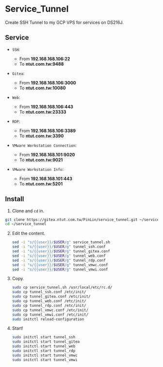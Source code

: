 # Service_Tunnel

Create SSH Tunnel to my GCP VPS for services on DS216J.

## Service

+ `SSH`: 
  + From **192.168.168.106:22**
  + To **ntut.com.tw:9488**

+ `Gitea`:
  + From **192.168.168.106:3000**
  + To **ntut.com.tw:10080**

+ `Web`:
  + From **192.168.168.106:443**
  + To **ntut.com.tw:23333**

+ `RDP`:
  + From **192.168.168.106:3389**
  + To **ntut.com.tw:3390**

+ `VMware Workstation Connection`:
  + From **192.168.168.101:9020**
  + To **ntut.com.tw:9021**

+ `VMware Workstation Info`:
  + From **192.168.168.101:443**
  + To **ntut.com.tw:5201**

## Install

1. Clone and `cd` in.
  ```sh
  git clone https://gitea.ntut.com.tw/PinLin/service_tunnel.git ~/service_tunnel
  cd ~/service_tunnel
  ```

2. Edit the content.
   ```sh
   sed -i "s/{{user}}/$USER/g" service_tunnel.sh
   sed -i "s/{{user}}/$USER/g" tunnel_ssh.conf
   sed -i "s/{{user}}/$USER/g" tunnel_gitea.conf
   sed -i "s/{{user}}/$USER/g" tunnel_web.conf
   sed -i "s/{{user}}/$USER/g" tunnel_rdp.conf
   sed -i "s/{{user}}/$USER/g" tunnel_vmwc.conf
   sed -i "s/{{user}}/$USER/g" tunnel_vmwi.conf
   ```

3. Copy.
   ```sh
   sudo cp service_tunnel.sh /usr/local/etc/rc.d/
   sudo cp tunnel_ssh.conf /etc/init/
   sudo cp tunnel_gitea.conf /etc/init/
   sudo cp tunnel_web.conf /etc/init/
   sudo cp tunnel_rdp.conf /etc/init/
   sudo cp tunnel_vmwc.conf /etc/init/
   sudo cp tunnel_vmwi.conf /etc/init/
   sudo initctl reload-configuration
   ```

4. Start!
   ```sh
   sudo initctl start tunnel_ssh
   sudo initctl start tunnel_gitea
   sudo initctl start tunnel_web
   sudo initctl start tunnel_rdp
   sudo initctl start tunnel_vmwc
   sudo initctl start tunnel_vmwi
   ```
